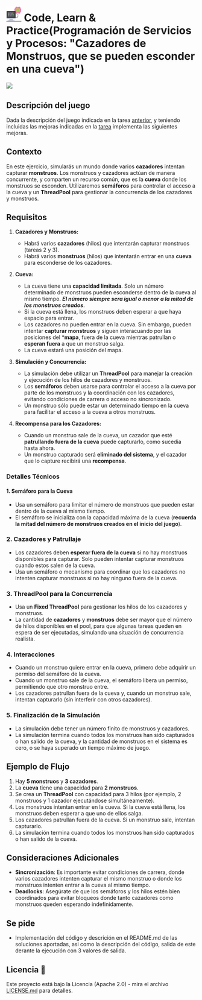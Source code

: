 # <img src=../../../../images/computer.png width="40"> Code, Learn & Practice(Programación de Servicios y Procesos: "Cazadores de Monstruos, que se pueden esconder en una cueva")

<img src="https://i.ytimg.com/vi/t-tfbMcZ8Hc/maxresdefault.jpg" width="300px">

## Descripción del juego

Dada la descripción del juego indicada en la tarea [anterior](../tarea-2/README.md), y teniendo incluidas las mejoras indicadas en la [tarea](../tarea-2/README.md) implementa las siguientes mejoras.

## Contexto

En este ejercicio, simularás un mundo donde varios **cazadores** intentan capturar **monstruos**. Los monstruos y cazadores actúan de manera concurrente, y comparten un recurso común, que es la **cueva** donde los monstruos se esconden. Utilizaremos **semáforos** para controlar el acceso a la cueva y un **ThreadPool** para gestionar la concurrencia de los cazadores y monstruos.

## Requisitos

1. **Cazadores y Monstruos:**
   - Habrá varios **cazadores** (hilos) que intentarán capturar monstruos (tareas 2 y 3).
   - Habrá varios **monstruos** (hilos) que intentarán entrar en una **cueva** para esconderse de los cazadores.

2. **Cueva:**
   - La cueva tiene una **capacidad limitada**. Solo un número determinado de monstruos pueden esconderse dentro de la cueva al mismo tiempo. ***El número siempre sera igual o menor a la mitad de los monstruos creados***.
   - Si la cueva está llena, los monstruos deben esperar a que haya espacio para entrar.
   - Los cazadores no pueden entrar en la cueva. Sin embargo, pueden intentar **capturar monstruos** y siguen interacuando por las posiciones del ***mapa**, fuera de la cueva mientras patrullan o **esperan fuera** a que un monstruo salga.
   - La cueva estará una posición del mapa.

3. **Simulación y Concurrencia:**
   - La simulación debe utilizar un **ThreadPool** para manejar la creación y ejecución de los hilos de cazadores y monstruos.
   - Los **semáforos** deben usarse para controlar el acceso a la cueva por parte de los monstruos y la coordinación con los cazadores, evitando condiciones de carrera o acceso no sincronizado.
   - Un monstruo sólo puede estar un determinado tiempo en la cueva para facilitar el acceso a la cueva a otros monstruos.

4. **Recompensa para los Cazadores:**
   - Cuando un monstruo sale de la cueva, un cazador que esté **patrullando fuera de la cueva** puede capturarlo, como sucedia hasta ahora.
   - Un monstruo capturado será **eliminado del sistema**, y el cazador que lo capture recibirá una **recompensa**.

### Detalles Técnicos

#### 1. **Semáforo para la Cueva**

- Usa un semáforo para limitar el número de monstruos que pueden estar dentro de la cueva al mismo tiempo.
- El semáforo se inicializa con la capacidad máxima de la cueva (**recuerda la mitad del número de monstruos creados en el inicio del juego**).

### 2. **Cazadores y Patrullaje**

- Los cazadores deben **esperar fuera de la cueva** si no hay monstruos disponibles para capturar. Solo pueden intentar capturar monstruos cuando estos salen de la cueva.
- Usa un semáforo o mecanismo para coordinar que los cazadores no intenten capturar monstruos si no hay ninguno fuera de la cueva.

### 3. **ThreadPool para la Concurrencia**

- Usa un **Fixed ThreadPool** para gestionar los hilos de los cazadores y monstruos.
- La cantidad de **cazadores** y **monstruos** debe ser mayor que el número de hilos disponibles en el pool, para que algunas tareas queden en espera de ser ejecutadas, simulando una situación de concurrencia realista.

### 4. **Interacciones**

- Cuando un monstruo quiere entrar en la cueva, primero debe adquirir un permiso del semáforo de la cueva.
- Cuando un monstruo sale de la cueva, el semáforo libera un permiso, permitiendo que otro monstruo entre.
- Los cazadores patrullan fuera de la cueva y, cuando un monstruo sale, intentan capturarlo (sin interferir con otros cazadores).

### 5. **Finalización de la Simulación**

- La simulación debe tener un número finito de monstruos y cazadores.
- La simulación termina cuando todos los monstruos han sido capturados o han salido de la cueva, y la cantidad de monstruos en el sistema es cero, o se haya superado un tiempo máximo de juego.

## Ejemplo de Flujo

1. Hay **5 monstruos** y **3 cazadores**.
2. La **cueva** tiene una capacidad para **2 monstruos**.
3. Se crea un **ThreadPool** con capacidad para 3 hilos (por ejemplo, 2 monstruos y 1 cazador ejecutándose simultáneamente).
4. Los monstruos intentan entrar en la cueva. Si la cueva está llena, los monstruos deben esperar a que uno de ellos salga.
5. Los cazadores patrullan fuera de la cueva. Si un monstruo sale, intentan capturarlo.
6. La simulación termina cuando todos los monstruos han sido capturados o han salido de la cueva.

## Consideraciones Adicionales

- **Sincronización**: Es importante evitar condiciones de carrera, donde varios cazadores intenten capturar el mismo monstruo o donde los monstruos intenten entrar a la cueva al mismo tiempo.
- **Deadlocks**: Asegúrate de que los semáforos y los hilos estén bien coordinados para evitar bloqueos donde tanto cazadores como monstruos queden esperando indefinidamente.

## Se pide

- Implementación del código y descrición en el README.md de las soluciones aportadas, asi como la descripción del código, salida de este derante la ejecución con 3 valores de salida.

## Licencia 📄

Este proyecto está bajo la Licencia (Apache 2.0) - mira el archivo [LICENSE.md]([../../../LICENSE.md](https://github.com/jpexposito/code-learn-practice/blob/main/LICENSE)) para detalles.
